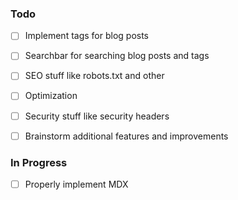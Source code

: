 ### Todo

- [ ] Implement tags for blog posts 
- [ ] Searchbar for searching blog posts and tags
- [ ] SEO stuff like robots.txt and other
- [ ] Optimization
- [ ] Security stuff like security headers
- [ ] Brainstorm additional features and improvements


### In Progress

- [ ] Properly implement MDX


